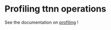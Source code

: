 # Profiling ttnn operations

See the documentation on [profiling](https://tenstorrent.github.io/tt-metal/latest/ttnn/dependencies/ops_perf_report.html) !

